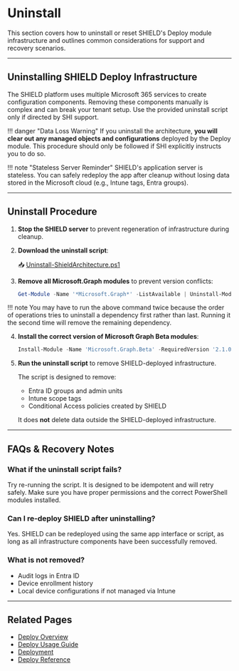 # Uninstall

This section covers how to uninstall or reset SHIELD's Deploy module infrastructure and outlines common considerations for support and recovery scenarios.

---

## Uninstalling SHIELD Deploy Infrastructure

The SHIELD platform uses multiple Microsoft 365 services to create configuration components. Removing these components manually is complex and can break your tenant setup. Use the provided uninstall script only if directed by SHI support.

!!! danger "Data Loss Warning"
    If you uninstall the architecture, **you will clear out any managed objects and configurations** deployed by the Deploy module. This procedure should only be followed if SHI explicitly instructs you to do so.

!!! note "Stateless Server Reminder"
    SHIELD's application server is stateless. You can safely redeploy the app after cleanup without losing data stored in the Microsoft cloud (e.g., Intune tags, Entra groups).

---

## Uninstall Procedure

1. **Stop the SHIELD server** to prevent regeneration of infrastructure during cleanup.

2. **Download the uninstall script**:

   📥 [Uninstall-ShieldArchitecture.ps1](../Scripts/Uninstall-ShieldArchitecture.ps1)

3. **Remove all Microsoft.Graph modules** to prevent version conflicts:

   ```powershell
   Get-Module -Name '*Microsoft.Graph*' -ListAvailable | Uninstall-Module
   ```

!!! note
        You may have to run the above command twice because the order of operations tries to uninstall a dependency first rather than last. Running it the second time will remove the remaining dependency.

4. **Install the correct version of Microsoft Graph Beta modules**:

   ```powershell
   Install-Module -Name 'Microsoft.Graph.Beta' -RequiredVersion '2.1.0' -Scope 'AllUsers'
   ```

5. **Run the uninstall script** to remove SHIELD-deployed infrastructure.

   The script is designed to remove:
   - Entra ID groups and admin units
   - Intune scope tags
   - Conditional Access policies created by SHIELD

   It does **not** delete data outside the SHIELD-deployed infrastructure.

---

## FAQs & Recovery Notes

### What if the uninstall script fails?

Try re-running the script. It is designed to be idempotent and will retry safely. Make sure you have proper permissions and the correct PowerShell modules installed.

### Can I re-deploy SHIELD after uninstalling?

Yes. SHIELD can be redeployed using the same app interface or script, as long as all infrastructure components have been successfully removed.

### What is not removed?

- Audit logs in Entra ID
- Device enrollment history
- Local device configurations if not managed via Intune

---

## Related Pages

- [Deploy Overview](../Deploy/index.md)
- [Deploy Usage Guide](../Deploy/Usage-Guide.md)
- [Deployment](../Deploy/Deployment/index.md)
- [Deploy Reference](../Deploy/Reference/index.md)

